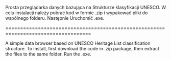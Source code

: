 Prosta przeglądarka danych bazująca na Strukturze klasyfikacji UNESCO.
W celu instalacji należy pobrać kod w formie .zip i wypakować pliki do wspólnego folderu. Następnie Uruchomić .exe.

===================================================================================

A simple data browser based on UNESCO Heritage List classification structure.
To install, first download the code in .zip package, then extract the files to the same folder. Run the .exe.
